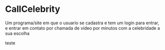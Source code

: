 # CallCelebrity
Um programa/site em que o usuario se cadastra e tem um login para entrar, e entrar em contato por chamada de video por minutos com a celebridade a sua escolha $$$$ 

teste
